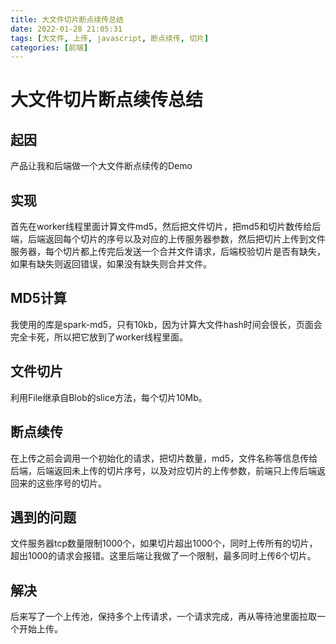 ```yaml
---
title: 大文件切片断点续传总结
date: 2022-01-28 21:05:31
tags: [大文件, 上传, javascript, 断点续传, 切片]
categories: [前端]
---
```


# 大文件切片断点续传总结

## 起因
产品让我和后端做一个大文件断点续传的Demo

## 实现
首先在worker线程里面计算文件md5，然后把文件切片，把md5和切片数传给后端，后端返回每个切片的序号以及对应的上传服务器参数，然后把切片上传到文件服务器，每个切片都上传完后发送一个合并文件请求，后端校验切片是否有缺失，如果有缺失则返回错误，如果没有缺失则合并文件。

## MD5计算
我使用的库是spark-md5，只有10kb，因为计算大文件hash时间会很长，页面会完全卡死，所以把它放到了worker线程里面。

## 文件切片
利用File继承自Blob的slice方法，每个切片10Mb。

## 断点续传
在上传之前会调用一个初始化的请求，把切片数量，md5，文件名称等信息传给后端，后端返回未上传的切片序号，以及对应切片的上传参数，前端只上传后端返回来的这些序号的切片。

## 遇到的问题
文件服务器tcp数量限制1000个，如果切片超出1000个，同时上传所有的切片，超出1000的请求会报错。这里后端让我做了一个限制，最多同时上传6个切片。

## 解决
后来写了一个上传池，保持多个上传请求，一个请求完成，再从等待池里面拉取一个开始上传。

